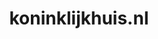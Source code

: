 ---
layout: post
title:  "koninklijkhuis.nl"
internal_url:  "/dutchgov/koninklijkhuis.nl.html"
subdomains_count: 11
all_subdomains_count: 39
urls_count: 4
ssl_rank: 0
http_rank: 70
url_link: /data/koninklijkhuis.nl/urls.txt
all_subdomains_link: /data/koninklijkhuis.nl/all_subdomains.txt
subdomains_link: /data/koninklijkhuis.nl/subdomains.txt
categories: dutchgov
---